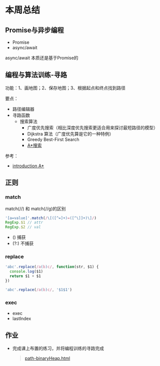 # 本周总结

## Promise与异步编程

* Promise
* async/await

async/await 本质还是基于Promise的

## 编程与算法训练-寻路

功能：1、画地图；2、保存地图；3、根据起点和终点找到路径

要点：

* 路径编辑器
* 寻路函数
  * 搜索算法
    * 广度优先搜索（相比深度优先搜索更适合用来探讨最短路径的模型）
    * Dijkstra 算法（广度优先算是它的一种特例）
    * Greedy Best-First Search
    * [A*搜索](https://zh.wikipedia.org/wiki/A*%E6%90%9C%E5%B0%8B%E6%BC%94%E7%AE%97%E6%B3%95)

参考：

* [introduction A*](https://www.redblobgames.com/pathfinding/a-star/introduction.html)

## 正则

### match

match(//) 和 match(//g)的区别

```js
'[a=value]'.match(/\[([^=]+)=([^\]]+)\]/)
RegExp.$1 // attr
RegExp.$2 // val
```

* () 捕获
* (?:) 不捕获

### replace

```js
'abc'.replace(/a(b)c/, function(str, $1) {
  console.log($1)
  return $1 + $1
})

'abc'.replace(/a(b)c/, '$1$1')
```

### exec

* exec
* lastIndex

## 作业

* 完成课上布置的练习，并将编程训练的寻路完成

  > [path-binaryHeap.html](./example/path-binaryHeap.html)